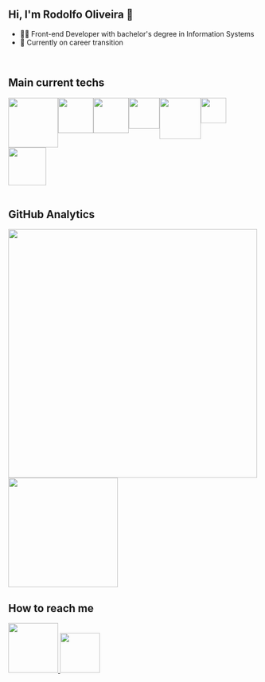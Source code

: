 ## Hi, I'm Rodolfo Oliveira 👋

- 👨‍💻 Front-end Developer with bachelor's degree in Information Systems
- 💼 Currently on career transition

<br>

## Main current techs

<div style="display: flex; flex-wrap: wrap;">
  <img width="100em" src="https://img.shields.io/badge/-JavaScript-05122A?style=flat&logo=javascript">
  <img width="71em" src="https://img.shields.io/badge/-React-05122A?style=flat&logo=react">
  <img width="71em" src="https://img.shields.io/badge/-HTML-05122A?style=flat&logo=HTML5">
  <img width="62em" src="https://img.shields.io/badge/-CSS-05122A?style=flat&logo=CSS3&logoColor=1572B6">
  <br>
  <img width="83em" src="https://img.shields.io/badge/-Node.js-05122A?style=flat&logo=node.js">
  <img width="51em" src="https://img.shields.io/badge/-Git-05122A?style=flat&logo=git">
  <img width="76em" src="https://img.shields.io/badge/-GitHub-05122A?style=flat&logo=github">
</div>

<br>

## GitHub Analytics

<img width="500em" src="https://github-readme-stats.vercel.app/api?username=rodolfooliveiram&show_icons=true&title_color=4d4dff&icon_color=fada5f&rank_icon=github&bg_color=010409&border_color=010409&theme=github_dark#gh-dark-mode-only">
<img height="220px" src="https://github-readme-stats.vercel.app/api/top-langs/?username=rodolfooliveiram&show_icons=true&title_color=4d4dff&text_color=ffffff&icon_color=fada5f&bg_color=010409&border_color=010409&layout=compact">

<!--
[![Rodolfo's GitHub stats-Dark](https://github-readme-stats.vercel.app/api?username=rodolfooliveiram&show_icons=true&title_color=4d4dff&icon_color=fada5f&rank_icon=github&bg_color=010409&border_color=010409&theme=github_dark#gh-dark-mode-only)](https://github.com/anuraghazra/github-readme-stats#gh-dark-mode-only)
[![Rodolfo's GitHub stats-Light](https://github-readme-stats.vercel.app/api?username=rodolfooliveiram&show_icons=true&theme=default#gh-light-mode-only)](https://github.com/anuraghazra/github-readme-stats#gh-light-mode-only)
-->

## How to reach me

 <a href="https://www.linkedin.com/in/rodolfooliveiram">
  <img width="100em" src="https://img.shields.io/badge/LinkedIn-0a66c2?style=flat&logo=linkedin&logoColor=white&labelColor=0a66c2" />
 </a>

 <a href="mailto:rodolfoalvesmdo@gmail.com">
  <img <img width="80em" src="https://img.shields.io/badge/Gmail-e8413a?style=flat&logo=gmail&logoColor=white&labelColor=e8413a" />
 </a>
